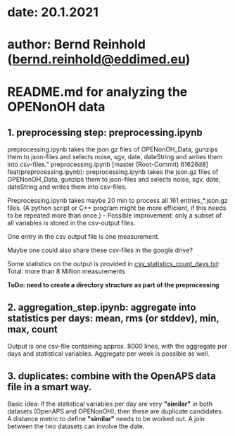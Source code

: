 # date: 20.1.2021
# author: Bernd Reinhold (bernd.reinhold@eddimed.eu)
# README.md for analyzing the OPENonOH data


## 1. preprocessing step: preprocessing.ipynb
preprocessing.ipynb takes the json.gz files of OPENonOH_Data, gunzips them to json-files and selects noise, sgv, date, dateString and writes them into csv-files." preprocessing.ipynb 
[master (Root-Commit) 61626d8] feat(preprocessing.ipynb): preprocessing.ipynb takes the json.gz files of OPENonOH_Data, gunzips them to json-files and selects noise, sgv, date, dateString and writes them into csv-files.

Preprocessing.ipynb takes maybe 20 min to process all 161 entries_*.json.gz files. (A python script or C++ program might be more efficient, if this needs to be repeated more than once.) - Possible improvement: only a subset of all variables is stored in the csv-output files.

One entry in the csv output file is one measurement.

Maybe one could also share these csv-files in the google drive?

Some statistics on the output is provided in [csv_statistics_count_days.txt](csv_statistics_count_days.txt): Total: more than 8 Million measurements

**ToDo: need to create a directory structure as part of the preprocessing**

## 2. aggregation_step.ipynb: aggregate into statistics per days: mean, rms (or stddev), min, max, count
Output is one csv-file containing approx. 8000 lines, with the aggregate per days and statistical variables.
Aggregate per week is possible as well.

## 3. duplicates: combine with the OpenAPS data file in a smart way.
Basic idea: if the statistical variables per day are very __"similar"__ in both datasets (OpenAPS and OPENonOH), then these are duplicate candidates. A distance metric to define __"similar"__ needs to be worked out. A join between the two datasets can involve the date.


